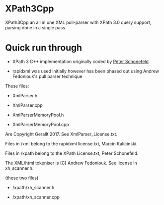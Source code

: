 # XPath3Cpp
XPath3Cpp an all in one XML pull-parser with XPath 3.0 query support, parsing done in a single pass.



Quick run through
======


* XPath 3 C++ implementation originally coded by  [Peter Schonefeld](https://github.com/pschonefeld "Peter Schonefeld's Github")

* rapidxml was used initially however has been phased out using Andrew Fedoniouk's pull parser technique






These files:

 * XmlParser.h
 
 * XmlParser.cpp
 
 * XmlParserMemoryPool.h
 
*  XmlParserMemoryPool.cpp
 
 
Are Copyright Gerallt 2017. See XmlParser_License.txt.


Files in /xml belong to the rapidxml license.txt, Marcin Kalicinski.

Files in /xpath belong to the XPath License.txt,  Peter Schonefeld.


The XML/html tokeniser is (C) Andrew Fedoniouk. See license in xh_scanner.h.

(these two files)

* /xpath/xh_scanner.h

* /xpath/xh_scanner.cpp
